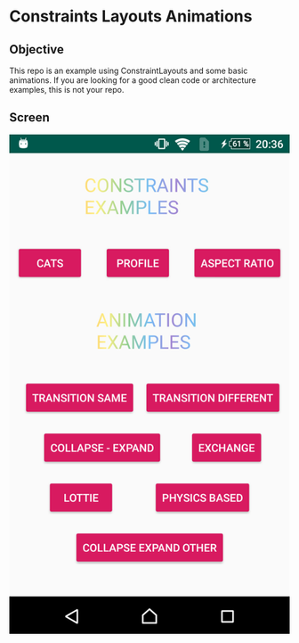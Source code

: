 # Constraints Layouts Animations

## Objective

This repo is an example using ConstraintLayouts and some basic animations. If you are looking for a good clean code or architecture examples, this is not your repo.

## Screen

<p align="left">
  <img src="image.jpg">
</p>
